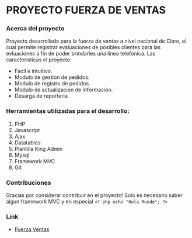 # PROYECTO FUERZA DE VENTAS

### Acerca del proyecto

Proyecto desarrollado para la fuerza de ventas a nivel nacional de Claro, el cual permite registrar evaluaciones de posibles clientes para las evluaciones a fin de poder brindarles una linea telefonica. Las caracteristicas el proyecto:
* Facil e intuitivo.
* Modulo de gestion de pedidos.
* Modulo de registro de pedidos.
* Modulo de actualizacion de informacion.
* Desarga de reporteria.

### Herramientas utilizadas para el desarrollo:

1. PHP
2. Javascript
3. Ajax
4. Datatables
5. Plantilla King Admin
6. Mysql
7. Framework MVC
8. Git

### Contribuciones
Gracias por considerar contribuir en el proyecto! Solo es necesario saber algun framework MVC y en especial `<? php echo "Hola Mundo"; ?>`

### Link

* [Fuerza Ventas](ffvv_claro.a365.com.pe)

